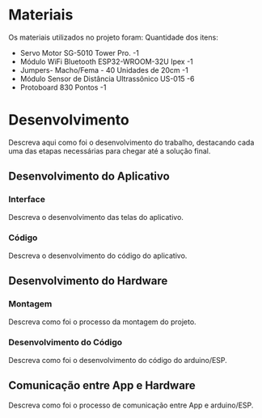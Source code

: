
# Materiais

Os materiais utilizados no projeto foram:                  Quantidade dos itens:
- Servo Motor SG-5010 Tower Pro.                           -1    
- Módulo WiFi Bluetooth ESP32-WROOM-32U Ipex               -1 
- Jumpers- Macho/Fema - 40 Unidades de 20cm                -1
- Módulo Sensor de Distância Ultrassônico US-015           -6 
- Protoboard 830 Pontos                                    -1

# Desenvolvimento

Descreva aqui como foi o desenvolvimento do trabalho, destacando cada uma das etapas necessárias para chegar até a solução final.

## Desenvolvimento do Aplicativo

### Interface

Descreva o desenvolvimento das telas do aplicativo.

### Código

Descreva o desenvolvimento do código do aplicativo.

## Desenvolvimento do Hardware

### Montagem

Descreva como foi o processo da montagem do projeto.

### Desenvolvimento do Código

Descreva como foi o desenvolvimento do código do arduino/ESP.

## Comunicação entre App e Hardware

Descreva como foi o processo de comunicação entre App e arduino/ESP.
